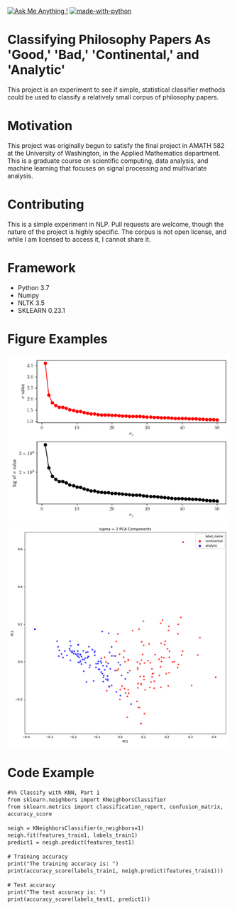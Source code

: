 [![Ask Me Anything !](https://img.shields.io/badge/Ask%20me-anything-1abc9c.svg)](https://GitHub.com/Naereen/ama)
[![made-with-python](https://img.shields.io/badge/Made%20with-Python-1f425f.svg)](https://www.python.org/)


# Classifying Philosophy Papers As 'Good,' 'Bad,' 'Continental,' and 'Analytic'

This project is an experiment to see if simple, statistical classifier methods could be used to classify a relatively small corpus of philosophy papers. 

# Motivation

This project was originally begun to satisfy the final project in AMATH 582 at the University of Washington, in the Applied Mathematics department. This is a graduate course on scientific computing, data analysis, and machine learning that focuses on signal processing and multivariate analysis.

# Contributing

This is a simple experiment in NLP. Pull requests are welcome, though the nature of the project is highly specific. The corpus is not open license, and while I am licensed to access it, I cannot share it.

# Framework

- Python 3.7
- Numpy
- NLTK 3.5
- SKLEARN 0.23.1

# Figure Examples

![Example Singular Values](part1_s_values.png)
![Example Reduced Dimension Scatter Plot](readme_scatter.png)

# Code Example
```
#%% Classify with KNN, Part 1
from sklearn.neighbors import KNeighborsClassifier
from sklearn.metrics import classification_report, confusion_matrix, accuracy_score

neigh = KNeighborsClassifier(n_neighbors=1)
neigh.fit(features_train1, labels_train1)
predict1 = neigh.predict(features_test1)

# Training accuracy
print("The training accuracy is: ")
print(accuracy_score(labels_train1, neigh.predict(features_train1)))

# Test accuracy
print("The test accuracy is: ")
print(accuracy_score(labels_test1, predict1))
```